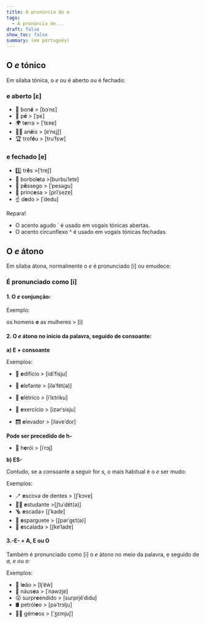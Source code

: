 ```yaml
---
title: A pronúncia do e
tags:
  - A pronúncia de...
draft: false
show_toc: false
summary: (em português)
---
```

## O *e* tónico

Em sílaba tónica, o *e* ou é aberto ou é fechado:

### e aberto [ε]

- <e-moji>🧢</e-moji> bon**é** > [bɔˈnɛ]
- <e-moji>🦶</e-moji> p**é** > [ˈpɛ]
- <e-moji>🌍</e-moji> t**e**rra > [ˈtɛʀɐ]
- <e-moji>💍💍</e-moji> an**é**is > [ɐˈnɛjʃ]
- <e-moji>🏆</e-moji> trof**é**u > [truˈfɛw]

### e fechado [e]

- <e-moji>3️⃣</e-moji> tr**ê**s >[ˈtreʃ]
- <e-moji>🦋</e-moji> borbol**e**ta >[burbuˈletɐ]
- <e-moji>🍑</e-moji> p**ê**ssego > [ˈpesəɡu]
- <e-moji>👸</e-moji> princ**e**sa > [prĩˈsezɐ]
- <e-moji>☝️</e-moji> d**e**do > [ˈdedu]

<article>Repara!

- O acento agudo ´ é usado em vogais tónicas abertas.
- O acento circunflexo ^ é usado em vogais tónicas fechadas.

</article>

## O *e* átono

Em sílaba átona, normalmente o *e* é pronunciado [i] ou emudece:

### É pronunciado como [i]

#### 1. O *e* conjunção: 

Exemplo: 

os homens **e** as mulheres > [i]

#### 2. O *e* átono no início da palavra, seguido de consoante:

**a) E + consoante**

Exemplos:

- <e-moji>🏢</e-moji> **e**difício > [idiˈfisju]

- <e-moji>🐘</e-moji> **e**lefante > [iləˈfɐ̃t(ə)]

- <e-moji>🚃</e-moji> **e**létrico > [iˈlɛtriku]

- <e-moji>🤸</e-moji> **e**xercício > [izərˈsisju]

- <e-moji>🛗</e-moji> **e**levador > [iləvɐˈdor]

**Pode ser precedido de h-**

- <e-moji>🦸</e-moji> h**e**rói > [iˈrɔj]

**b) ES-**

Contudo, se a consoante a seguir for *s,* o mais habitual é o *e* ser mudo:

Exemplos:
- <e-moji>🪥</e-moji> **e**scova de dentes > [ʃˈkɔvɐ]
- <e-moji> 🧑‍🎓</e-moji> **e**studante >[ʃtuˈdɐ̃t(ə)]
- <e-moji> 🪜</e-moji> **e**scada> [ʃˈkadɐ]
- <e-moji>🍝</e-moji> **e**sparguete > [ʃparˈɡɛt(ə)]
- <e-moji> 🧗</e-moji> **e**scalada > [ʃkɐˈladɐ]

#### 3.-E- + A, E ou O 

Também é pronunciado como [i] o *e* átono no meio da palavra, e seguido de *a,* *e* ou *o:*

Exemplos:

- <e-moji>🦁</e-moji> l**e**ão > [ljˈɐ̃w̃]
- <e-moji>🤢</e-moji> náus**e**a > [ˈnawzjɐ]
- <e-moji>😲</e-moji> surpr**e**endido > [surprjẽˈdidu]
- <e-moji>🛢️</e-moji> petról**e**o > [pəˈtrɔlju]
- <e-moji>👯‍♂️</e-moji> gém**e**os > [ˈʒɛmjuʃ]

